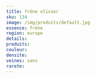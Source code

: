 ```yaml
---
title: frêne olivier
sku: 134
image: /img/produits/default.jpg
essence: frêne
region: europe
details: 
produits:
couleur: 
densite: 
veines: sans
rarete: 
---
```

